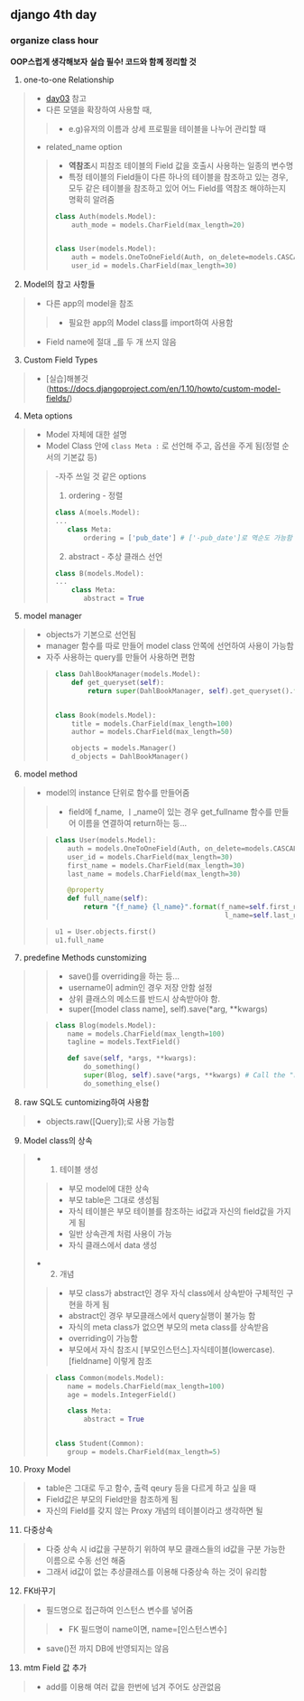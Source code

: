 ## django 4th day

### organize class hour

**OOP스럽게 생각해보자**
**실습 필수! 코드와 함꼐 정리할 것**

1. one-to-one Relationship 

>- [day03](https://github.com/Stardustrain/w_keuntaek_han/blob/master/Class/week4/django_day03.md) 참고
>- 다른 모델을 확장하여 사용할 때, 
>
>>- e.g)유저의 이름과 상세 프로필을 테이블을 나누어 관리할 때
>
>- related_name option
>>- **역참조**시 피참조 테이블의 Field 값을 호출시 사용하는 일종의 변수명
>>- 특정 테이블의 Field들이 다른 하나의 테이블을 참조하고 있는 경우, 모두 같은 테이블을 참조하고 있어 어느 Field를 역참조 해야하는지 명확히 알려줌
>>```python
>> class Auth(models.Model):
>>     auth_mode = models.CharField(max_length=20)
>>
>>
>> class User(models.Model):
>>     auth = models.OneToOneField(Auth, on_delete=models.CASCADE)
>>     user_id = models.CharField(max_length=30)
>

2. Model의 참고 사항들

>- 다른 app의 model을 참조
>>- 필요한 app의 Model class를 import하여 사용함
>
>- Field name에 절대 _를 두 개 쓰지 않음

3. Custom Field Types
 
>- [실습]해볼것(https://docs.djangoproject.com/en/1.10/howto/custom-model-fields/)
 
 4. Meta options
 
>- Model 자체에 대한 설명
>- Model Class 안에 `class Meta :` 로 선언해 주고, 옵션을 주게 됨(정렬 순서의 기본값 등)
>
>> -자주 쓰일 것 같은 options
>> 1. ordering - 정렬
>>```python
>> class A(moels.Model):
>> ...
>>    class Meta:
>>        ordering = ['pub_date'] # ['-pub_date']로 역순도 가능함
>>```
>>
>> 2. abstract - 추상 클래스 선언
>>```python
>> class B(models.Model):
>> ...
>>     class Meta:
>>        abstract = True
>>```
>
 
 5. model manager
 
>- objects가 기본으로 선언됨
>- manager 함수를 따로 만들어 model class 안쪽에 선언하여 사용이 가능함
>- 자주 사용하는 query를 만들어 사용하면 편함
>>```python
>> class DahlBookManager(models.Model):
>>     def get_queryset(self):
>>         return super(DahlBookManager, self).get_queryset().filter(name="Dahl")
>>
>>
>> class Book(models.Model):
>>     title = models.CharField(max_length=100)
>>     author = models.CharField(max_length=50)
>>
>>     objects = models.Manager()
>>     d_objects = DahlBookManager()
>>```
>
 
 6. model method
 
>- model의 instance 단위로 함수를 만들어줌
>>- field에 f_name, ㅣ_name이 있는 경우 get_fullname 함수를 만들어 이름을 연결하여 return하는 등...
>
>>```python
>> class User(models.Model):
>>    auth = models.OneToOneField(Auth, on_delete=models.CASCADE)
>>    user_id = models.CharField(max_length=30)
>>    first_name = models.CharField(max_length=30)
>>    last_name = models.CharField(max_length=30)
>>
>>    @property
>>    def full_name(self):
>>        return "{f_name} {l_name}".format(f_name=self.first_name,
>>                                           l_name=self.last_name)
>>```
>
>>```python
>> u1 = User.objects.first()
>> u1.full_name
>>```
>
 
 7. predefine Methods cunstomizing
 
>>- save()를 overriding을 하는 등...
>>- username이 admin인 경우 저장 안함 설정
>>- 상위 클래스의 메소드를 반드시 상속받아야 함.
>>- super([model class name], self).save(*arg, **kwargs)
>
>>```python
>> class Blog(models.Model):
>>    name = models.CharField(max_length=100)
>>    tagline = models.TextField()
>>
>>    def save(self, *args, **kwargs):
>>        do_something()
>>        super(Blog, self).save(*args, **kwargs) # Call the "real" save() method.
>>        do_something_else()
>>```
>

 8. raw SQL도 cuntomizing하여 사용함
 
>- objects.raw([Query]);로 사용 가능함
 
 9. Model class의 상속
 
>- 1. 테이블 생성
>
>>- 부모 model에 대한 상속
>>- 부모 table은 그대로 생성됨
>>- 자식 테이블은 부모 테이블를 참조하는 id값과 자신의 field값을 가지게 됨
>>- 일반 상속관계 처럼 사용이 가능
>>- 자식 클래스에서 data 생성
>
>- 2. 개념
>
>>- 부모 class가 abstract인 경우 자식 class에서 상속받아 구체적인 구현을 하게 됨
>>- abstract인 경우 부모클래스에서 query실행이 불가능 함
>>- 자식의  meta class가 없으면 부모의 meta class를 상속받음
>>- overriding이 가능함
>>- 부모에서 자식 참조시 [부모인스턴스].자식테이블(lowercase).[fieldname] 이렇게 참조
>
>>```python
>> class Common(models.Model):
>>    name = models.CharField(max_length=100)
>>    age = models.IntegerField()
>>
>>    class Meta:
>>        abstract = True
>>
>>
>>class Student(Common):
>>    group = models.CharField(max_length=5)
>>```
>
 
10. Proxy Model
 
>- table은 그대로 두고 함수, 출력 qeury 등을 다르게 하고 싶을 때
>- Field값은 부모의 Field만을 참조하게 됨
>- 자신의 Field를 갖지 않는 Proxy 개념의 테이블이라고 생각하면 될 
 
11. 다중상속
 
>- 다중 상속 시 id값을 구분하기 위하여 부모 클래스들의 id값을 구분 가능한 이름으로 수동 선언 해줌
>- 그래서 id값이 없는 추상클래스를 이용해 다중상속 하는 것이 유리함
 
12. FK바꾸기
 
>- 필드명으로 접근하여 인스턴스 변수를 넣어줌
>>- FK 필드명이 name이면, name=[인스턴스변수]
>
>- save()전 까지 DB에 반영되지는 않음
>
 
13. mtm Field 값 추가
 
>- add를 이용해 여러 값을 한번에 넘겨 주어도 상관없음
